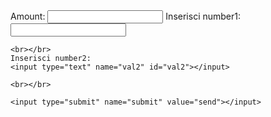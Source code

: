 <?php
if( isset($_POST['submit']) )
{ 
    //be sure to validate and clean your variables
    $val = htmlentities($_POST['val']);
    $val1 = htmlentities($_POST['val1']);
    $val2 = htmlentities($_POST['val2']); 
    //then you can use them in a PHP function. 
    $result = convertCurrency($val, $val1, $val2);
    echo $result;
    exit;
}
?>
<?php 
function convertCurrency($amount,$from_currency,$to_currency){
  $apikey = '940c76aa4755472e52b9';

  $from_Currency = urlencode($from_currency);
  $to_Currency = urlencode($to_currency);
  $query =  "{$from_Currency}_{$to_Currency}";

  // change to the free URL if you're using the free version
  $json = file_get_contents("https://free.currconv.com/api/v7/convert?q=INR_USD&compact=ultra&apiKey={$apikey}");
  $obj = json_decode($json, true);

  $val = floatval($obj["$query"]);


  $total = $val * $amount;
  return number_format($total, 2, '.', '');
} 
//uncomment to test
//echo convertCurrency(10, 'USD', 'INR');
?>
<form action="" method="POST">
    Amount: 
    <input type="text" name="val" id="val1"></input> 
    Inserisci number1: 
    <input type="text" name="val1" id="val1"></input> 

    <br></br>
    Inserisci number2:
    <input type="text" name="val2" id="val2"></input>

    <br></br>

    <input type="submit" name="submit" value="send"></input>
</form> 
